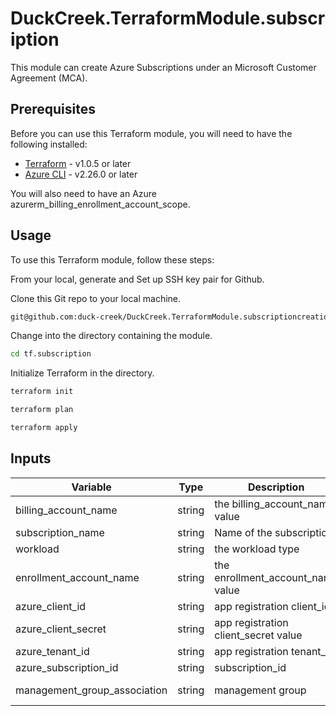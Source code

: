 # DuckCreek.TerraformModule.subscription
This module can create Azure Subscriptions under an Microsoft Customer Agreement (MCA). 

## Prerequisites

Before you can use this Terraform module, you will need to have the following installed:

- [Terraform](https://www.terraform.io/downloads.html) - v1.0.5 or later
- [Azure CLI](https://docs.microsoft.com/en-us/cli/azure/install-azure-cli) - v2.26.0 or later

You will also need to have an Azure azurerm_billing_enrollment_account_scope. 

## Usage

To use this Terraform module, follow these steps:

From your local, generate and Set up SSH key pair for Github.

Clone this Git repo to your local machine.

```bash
git@github.com:duck-creek/DuckCreek.TerraformModule.subscriptioncreation.git
```

Change into the directory containing the module.

```bash
cd tf.subscription

```

Initialize Terraform in the directory.

```bash
terraform init
```
```bash
terraform plan
```
```bash
terraform apply
```


## Inputs
| Variable                   | Type   | Description                          | Default Value                                  |
|----------------------------|--------|--------------------------------------|------------------------------------------------|
| billing_account_name       | string | the billing_account_name value        | ""                                             |
| subscription_name          | string | Name of the subscription              | IAC-Compute-Subscription                      |
| workload                   | string | the workload type                    | DevTest                                        |
| enrollment_account_name    | string | the enrollment_account_name value     | ""                                             |
| azure_client_id            | string | app registration client_id            | ""                                             |
| azure_client_secret        | string | app registration client_secret value  | ""                                             |
| azure_tenant_id            | string | app registration tenant_id            | ""                                             |
| azure_subscription_id      | string | subscription_id                       | ""                                             |
| management_group_association| string | management group                      | /providers/Microsoft.Management/managementGroups/IAC-Compute |